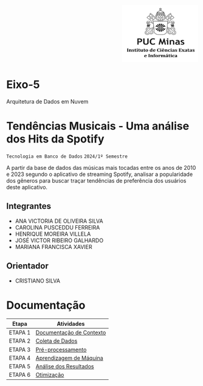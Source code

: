 <div align="right">
<img src="/imagens/PucMinasICEI.PNG" width="200" height="150">
</div>

# Eixo-5
Arquitetura de Dados em Nuvem

# Tendências Musicais - Uma análise dos Hits da Spotify
`Tecnologia em Banco de Dados`
`2024/1º Semestre`

A partir da base de dados das músicas mais tocadas entre os anos de 2010 e 2023 segundo o aplicativo de streaming Spotify, analisar a popularidade dos gêneros para buscar traçar tendências de preferência dos usuários deste aplicativo.

## Integrantes
* ANA VICTORIA DE OLIVEIRA SILVA
* CAROLINA PUSCEDDU FERREIRA
* HENRIQUE MOREIRA VILLELA
* JOSÉ VICTOR RIBEIRO GALHARDO
* MARIANA FRANCISCA XAVIER

## Orientador
* CRISTIANO SILVA

# Documentação

| Etapa         | Atividades |
|  :----:   | ----------- |
| ETAPA 1        |[Documentação de Contexto](projeto/inicio_do_projeto.md) |
| ETAPA 2        |[Coleta de Dados](projeto/coleta_dados.md) |
| ETAPA 3        |[Pré-processamento](projeto/pre_processamento.md) |
| ETAPA 4        |[Aprendizagem de Máquina](projeto/aprendizado_maquina_rev.md)|
| ETAPA 5        |[Análise dos Resultados](projeto/analise_resultados.md) |
| ETAPA 6        |[Otimização](projeto/Otimizacao.md) |


